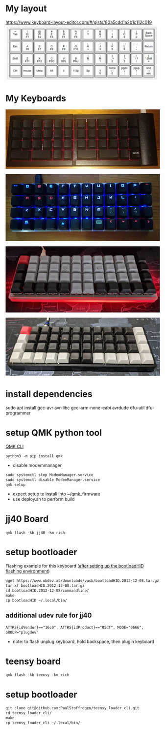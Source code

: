 # My layout
https://www.keyboard-layout-editor.com/#/gists/80a5cdd1a2b1c112c019
![img.png](img.png)

# My Keyboards
![2012 goldtouch](/pics/image13.jpg?raw=true)

![2016 planck](/pics/keyboard.jpg?raw=true)

![2021 jj40](/pics/jj40.jpg?raw=true)

![2021 planck](/pics/planck-2021.jpg?raw=true)

# install dependencies
sudo apt install gcc-avr avr-libc gcc-arm-none-eabi avrdude dfu-util dfu-programmer

# setup QMK python tool
[QMK CLI](https://beta.docs.qmk.fm)
```
python3 -m pip install qmk
```
* disable modemmanager
```
sudo systemctl stop ModemManager.service
sudo systemctl disable ModemManager.service
qmk setup
```
* expect setup to install into ~/qmk_firmware
* use deploy.sh to perform build


# jj40 Board
```
qmk flash -kb jj40 -km rich
```

# setup bootloader
Flashing example for this keyboard ([after setting up the bootloadHID flashing environment](https://docs.qmk.fm/#/flashing_bootloadhid))
```
wget https://www.obdev.at/downloads/vusb/bootloadHID.2012-12-08.tar.gz
tar xf bootloadHID.2012-12-08.tar.gz 
cd bootloadHID.2012-12-08/commandline/
make
cp bootloadHID ~/.local/bin/
```

## additional udev rule for jj40
```
ATTRS{idVendor}=="16c0", ATTRS{idProduct}=="05df", MODE="0666", GROUP="plugdev"
```
* note: to flash unplug keyboard, hold backspace, then plugin keyboard

# teensy board
```
qmk flash -kb teensy -km rich
```

# setup bootloader
```
git clone git@github.com:PaulStoffregen/teensy_loader_cli.git
cd teensy_loader_cli/
make
cp teensy_loader_cli ~/.local/bin/
```